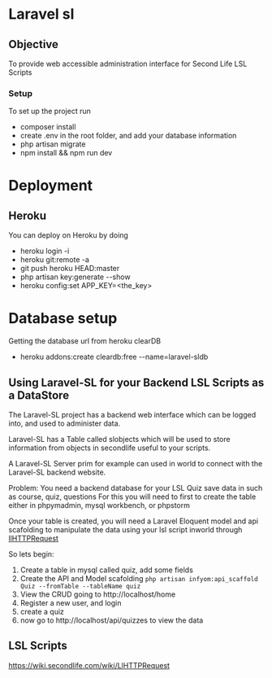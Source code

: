 # Laravel sl
## Objective
To provide web accessible administration interface for Second Life LSL Scripts

### Setup
To set up the project run
* composer install
* create .env in the root folder, and add your database information
* php artisan migrate
* npm install && npm run dev   

# Deployment

## Heroku
You can deploy on Heroku by doing
* heroku login -i
* heroku git:remote -a <app-name>
* git push heroku HEAD:master
* php artisan key:generate --show
* heroku config:set APP_KEY=<the_key>

# Database setup
Getting the database url from heroku clearDB
* heroku addons:create cleardb:free --name=laravel-sldb 


## Using Laravel-SL for your Backend LSL Scripts as a DataStore

The Laravel-SL project has a backend web interface which can be logged into, and used to 
administer data.

Laravel-SL has a Table called slobjects which will be used to store information from objects in secondlife useful to your scripts.

A Laravel-SL Server prim for example can used in world to connect with the Laravel-SL backend website.



Problem:
You need a backend database for your LSL Quiz save data in such as course, quiz, questions
For this you will need to first to create the table either in phpymadmin, mysql workbench, or phpstorm

Once your table is created, you will need a Laravel Eloquent model and api scafolding to manipulate the data using your lsl script inworld through [llHTTPRequest](https://wiki.secondlife.com/wiki/LlHTTPRequest)

So lets begin:

1) Create a table in mysql called quiz, add some fields
2) Create the API and Model scafolding 
```php artisan infyom:api_scaffold Quiz --fromTable --tableName quiz```
3) View the CRUD going to http://localhost/home
4) Register a new user, and login
5) create a quiz
6) now go to http://localhost/api/quizzes to view the data


## LSL Scripts
https://wiki.secondlife.com/wiki/LlHTTPRequest
